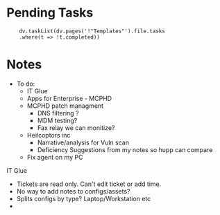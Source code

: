 
# Pending Tasks
```dataviewjs
	dv.taskList(dv.pages('!"Templates"').file.tasks
	.where(t => !t.completed))
```

# Notes


- To do:
	- IT Glue
	- Apps for Enterprise - MCPHD
	- MCPHD patch managment
		- DNS filtering ?
		- MDM testing?
		- Fax relay we can monitize?
	- Heilcoptors inc
		- Narrative/analysis for Vuln scan
		- Deficiency Suggestions from my notes so hupp can compare
	- Fix agent on my PC

IT Glue
- Tickets are read only. Can't edit ticket or add time.
- No way to add notes to configs/assets?
- Splits configs by type? Laptop/Workstation etc
- 